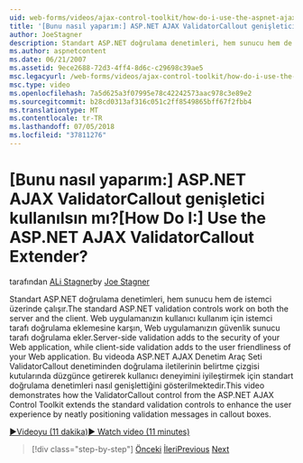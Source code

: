 ```yaml
---
uid: web-forms/videos/ajax-control-toolkit/how-do-i-use-the-aspnet-ajax-validatorcallout-extender
title: '[Bunu nasıl yaparım:] ASP.NET AJAX ValidatorCallout genişletici kullanılsın mı? | Microsoft Docs'
author: JoeStagner
description: Standart ASP.NET doğrulama denetimleri, hem sunucu hem de istemci üzerinde çalışır. Sunucu tarafı doğrulama c sırasında Web uygulamanızın güvenliğini ekler...
ms.author: aspnetcontent
ms.date: 06/21/2007
ms.assetid: 9ece2688-72d3-4ff4-8d6c-c29698c39ae5
msc.legacyurl: /web-forms/videos/ajax-control-toolkit/how-do-i-use-the-aspnet-ajax-validatorcallout-extender
msc.type: video
ms.openlocfilehash: 7a5d625a3f07995e78c42242573aac978c3e89e2
ms.sourcegitcommit: b28cd0313af316c051c2ff8549865bff67f2fbb4
ms.translationtype: MT
ms.contentlocale: tr-TR
ms.lasthandoff: 07/05/2018
ms.locfileid: "37811276"
---
```

<a name="how-do-i-use-the-aspnet-ajax-validatorcallout-extender"></a><span data-ttu-id="7542d-105">[Bunu nasıl yaparım:] ASP.NET AJAX ValidatorCallout genişletici kullanılsın mı?</span><span class="sxs-lookup"><span data-stu-id="7542d-105">[How Do I:] Use the ASP.NET AJAX ValidatorCallout Extender?</span></span>
====================
<span data-ttu-id="7542d-106">tarafından [ALi Stagner](https://github.com/JoeStagner)</span><span class="sxs-lookup"><span data-stu-id="7542d-106">by [Joe Stagner](https://github.com/JoeStagner)</span></span>

<span data-ttu-id="7542d-107">Standart ASP.NET doğrulama denetimleri, hem sunucu hem de istemci üzerinde çalışır.</span><span class="sxs-lookup"><span data-stu-id="7542d-107">The standard ASP.NET validation controls work on both the server and the client.</span></span> <span data-ttu-id="7542d-108">Web uygulamanızın kullanıcı kullanım için istemci tarafı doğrulama eklemesine karşın, Web uygulamanızın güvenlik sunucu tarafı doğrulama ekler.</span><span class="sxs-lookup"><span data-stu-id="7542d-108">Server-side validation adds to the security of your Web application, while client-side validation adds to the user friendliness of your Web application.</span></span> <span data-ttu-id="7542d-109">Bu videoda ASP.NET AJAX Denetim Araç Seti ValidatorCallout denetiminden doğrulama iletilerinin belirtme çizgisi kutularında düzgünce getirerek kullanıcı deneyimini iyileştirmek için standart doğrulama denetimleri nasıl genişlettiğini gösterilmektedir.</span><span class="sxs-lookup"><span data-stu-id="7542d-109">This video demonstrates how the ValidatorCallout control from the ASP.NET AJAX Control Toolkit extends the standard validation controls to enhance the user experience by neatly positioning validation messages in callout boxes.</span></span>

[<span data-ttu-id="7542d-110">&#9654;Videoyu (11 dakika)</span><span class="sxs-lookup"><span data-stu-id="7542d-110">&#9654; Watch video (11 minutes)</span></span>](https://channel9.msdn.com/Blogs/ASP-NET-Site-Videos/how-do-i-use-the-aspnet-ajax-validatorcallout-extender)

> [!div class="step-by-step"]
> <span data-ttu-id="7542d-111">[Önceki](how-do-i-use-the-numericupdown-extender-control.md)
> [İleri](how-do-i-use-the-aspnet-ajax-resizablecontrol-extender.md)</span><span class="sxs-lookup"><span data-stu-id="7542d-111">[Previous](how-do-i-use-the-numericupdown-extender-control.md)
[Next](how-do-i-use-the-aspnet-ajax-resizablecontrol-extender.md)</span></span>
